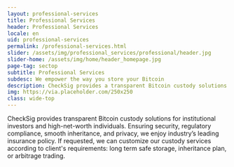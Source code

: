 ```yaml
---
layout: professional-services
title: Professional Services
header: Professional Services
locale: en
uid: professional-services
permalink: /professional-services.html
slider: /assets/img/professional_services/professional/header.jpg
slider-home: /assets/img/home/header_homepage.jpg
page-tag: sectop
subtitle: Professional Services
subdesc: We empower the way you store your Bitcoin
description: CheckSig provides a transparent Bitcoin custody solutions for institutional investors and high-net-worth individuals
img: https://via.placeholder.com/250x250
class: wide-top
---
```


CheckSig provides transparent Bitcoin custody solutions for institutional investors and high-net-worth individuals. Ensuring security, regulatory compliance, smooth inheritance, and privacy, we enjoy industry’s leading insurance policy. If requested, we can customize our custody services according to client's requirements: long term safe storage, inheritance plan, or arbitrage trading.
